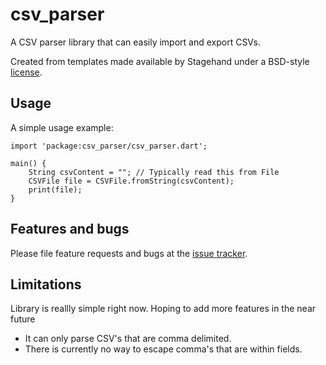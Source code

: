 # csv_parser

A CSV parser library that can easily import and export CSVs.

Created from templates made available by Stagehand under a BSD-style
[license](https://github.com/dart-lang/stagehand/blob/master/LICENSE).

## Usage

A simple usage example:

    import 'package:csv_parser/csv_parser.dart';

    main() {
        String csvContent = ""; // Typically read this from File
        CSVFile file = CSVFile.fromString(csvContent);
        print(file);
    }   


## Features and bugs

Please file feature requests and bugs at the [issue tracker][tracker].

[tracker]: https://github.com/alkebuware/csv_parser/issues

## Limitations

Library is reallly simple right now. Hoping to add more features in the near future

* It can only parse CSV's that are comma delimited.
* There is currently no way to escape comma's that are within fields.
